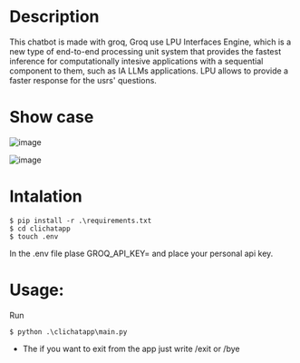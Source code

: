 # Description

This chatbot is made with groq, Groq use LPU Interfaces Engine, which is a new type of end-to-end processing unit system that provides the fastest inference for computationally intesive applications with a sequential component to them, such as IA LLMs applications.
LPU allows to provide a faster response for the usrs' questions.

# Show case
![image](https://github.com/JoseMRodriguezM/CLIChatt/assets/76118394/4d3cd9a8-9cdb-4f52-b792-3d3afed15a94)

![image](https://github.com/JoseMRodriguezM/CLIChatt/assets/76118394/3fdb32e8-b91f-4144-9c4f-3c3789bd2e67)



# Intalation
```console
$ pip install -r .\requirements.txt
$ cd clichatapp
$ touch .env
```
In the .env file plase GROQ_API_KEY= and place your personal api key.

# Usage:
Run
```console
$ python .\clichatapp\main.py
```
+ The if you want to exit from the app just write /exit or /bye 
